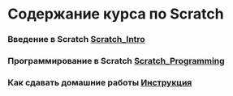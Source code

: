 # Содержание курса по Scratch

### Введение в Scratch [Scratch_Intro](1_Scratch_Intro/README.md)

### Программирование в Scratch [Scratch_Programming](2_Scratch_Programming/README.md)

### Как сдавать домашние работы [Инструкция](How_Upload_HW/README.md)
